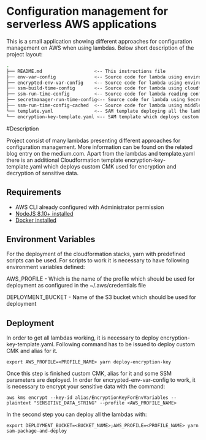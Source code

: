 # Configuration management for serverless AWS applications

This is a small application showing different approaches for configuration management on AWS when using lambdas. Below short description of the project layout:  

```bash
.
├── README.md                   <-- This instructions file
├── env-var-config              <-- Source code for lambda using environment variables for configuration
├── encrypted-env-var-config    <-- Source code for lambda using environment variables for configuration including sensitive data encrypted with KMS
├── ssm-build-time-config       <-- Source code for lambda using cloudformation SSM parameter resolution for its configuration
├── ssm-run-time-config         <-- Source code for lambda reading config params at runtime from SSM store
├── secretmanager-run-time-config<-- Source code for lambda using Secrets Manager to read the paramteres at runtime
├── ssm-run-time-config-cached  <-- Source code for lambda using middleware to cache the parameters fecthed at runtime from SSM store
└── template.yaml               <-- SAM template deploying all the lambdas described above
└── encryption-key-template.yaml <-- SAM template which deploys custom CMK used for encryption and decryption of sensitive data  
```

#Description 

Project consist of many lambdas presenting different approaches for configuration management. More information can be found on the related blog entry on the medium.com.
Apart from the lambdas and template.yaml there is an additional Cloudformation template encryption-key-template.yaml which deploys custom CMK used for encryption and decryption of sensitive data.

## Requirements

* AWS CLI already configured with Administrator permission
* [NodeJS 8.10+ installed](https://nodejs.org/en/download/)
* [Docker installed](https://www.docker.com/community-edition)

## Environment Variables 

For the deployment of the cloudformation stacks, yarn with predefined scripts can be used. For scripts to work it is necessary to have following environment variables defined:

AWS_PROFILE - Which is the name of the profile which should be used for deployment as configured in the ~/.aws/credentials file

DEPLOYMENT_BUCKET - Name of the S3 bucket which should be used for deployment

## Deployment
 
In order to get all lambdas working, it is necessary to deploy encryption-key-template.yaml. 
Following command has to be issued to deploy custom CMK and alias for it.
```
export AWS_PROFILE=<PROFILE_NAME> yarn deploy-encryption-key
```
Once this step is finished  custom CMK, alias for it and some SSM parameters are deployed.
In order for encrypted-env-var-config to work, it is necessary to encrypt your sensitive data with the command:
```
aws kms encrypt --key-id alias/EncryptionKeyForEnvVariables --plaintext "SENSITIVE_DATA_STRING" --profile <AWS_PROFILE_NAME>
```
In the second step you can deploy all the lambdas with:
```
export DEPLOYMENT_BUCKET=<BUCKET_NAME>;AWS_PROFILE=<PROFILE_NAME> yarn sam-package-and-deploy
```